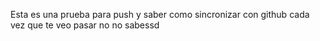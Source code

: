 Esta es una prueba para push y saber como sincronizar con github
cada vez que te veo pasar no no sabessd